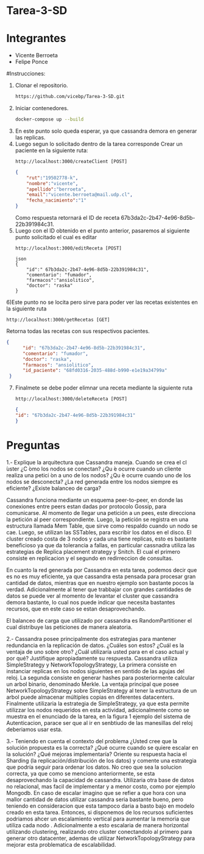# Tarea-3-SD

# Integrantes
  - Vicente Berroeta
  - Felipe Ponce

#Instrucciones:
1) Clonar el repositorio.
    ```bash
    https://github.com/vicebp/Tarea-3-SD.git
    ```
2) Iniciar contenedores.
    ```bash
    docker-compose up --build
    ```
3) En este punto solo queda esperar, ya que cassandra demora en generar las replicas.
4) Luego segun lo solicitado dentro de la tarea corresponde Crear un paciente en la siguiente ruta:
    ```url
    http://localhost:3000/createClient [POST]
    ```
    ```json
    {
        "rut":"19502778-k",
        "nombre":"vicente",
        "apellido":"berroeta",
        "email":"vicente.berroeta@mail.udp.cl",
        "fecha_nacimiento":"1"
    }
    ```
    Como respuesta retornará el ID de receta 67b3da2c-2b47-4e96-8d5b-22b391984c31.
5) Luego con el ID obtenido en el punto anterior, pasaremos al siguiente punto solicitado el cual es editar   
    ```url
    http://localhost:3000/editReceta [POST]
    ```
    ```
    json
    {
        "id":" 67b3da2c-2b47-4e96-8d5b-22b391984c31",
        "comentario": "fumador",
        "farmacos":"ansiolitico",
        "doctor": "raska"
    }
    ```
6)Este punto no se locita pero sirve para poder ver las recetas existentes en la siguiente ruta
  ```url
  http://localhost:3000/getRecetas [GET]
  ```
  Retorna todas las recetas con sus respectivos pacientes.
  ```json
  {
        "id": "67b3da2c-2b47-4e96-8d5b-22b391984c31",
        "comentario": "fumador",
        "doctor": "raska",
        "farmacos": "ansiolitico",
        "id_paciente": "68fd0316-2035-488d-b990-e1e19a34799a"
   }
   ```
7) Finalmete se debe poder elimnar una receta mediante la siguiente ruta
    ```url
    http://localhost:3000/deleteReceta [POST]
    ```
    ```json
    {
    "id": "67b3da2c-2b47-4e96-8d5b-22b391984c31"
    }
    ```
# Preguntas
1.- Explique la arquitectura que Cassandra maneja. Cuando se crea el cl ́uster ¿C ́omo los nodos se conectan? ¿Qu ́e
        ocurre cuando un cliente realiza una petici ́on a uno de los nodos? ¿Qu ́e ocurre cuando uno de los nodos se desconecta?
        ¿La red generada entre los nodos siempre es eficiente? ¿Existe balanceo de carga?
        
Cassandra funciona mediante un esquema peer-to-peer, en donde las conexiones entre peers estan dadas por protocolo Gossip, para comunicarse.
Al momento de llegar una petición a un pees, este direcciona la petición al peer correspondiente. Luego, la petición se registra en una estructura llamada Mem Table, que sirve como respaldo cuando un nodo se cae. Luego, se utilizan las SSTables, para escribir los datos en el disco. 
El cluster creado costa de 3 nodos y cada una tiene replicas, esto es bastante beneficioso ya que da tolerancia a fallas, en particular cassnadra utiliza las estrategias de Replica placement strategy y Snitch. El cual el primero consiste en replicacion y el segundo en redirreccion de consultas.

En cuanto la red generada por Cassandra en esta tarea, podemos decir que es no es muy eficiente, ya que cassandra esta pensada para procesar gran cantidad de datos, mientras que en nuestro ejemplo son bastante pocos la verdad. Adicionalmente al tener que trabbajar con grandes cantidades de datos se puede ver al momento de levantar el cluster que cassandra demora bastante, lo cual nos puede indicar que necesita bastantes recursos, que en este caso se estan desaprovechando.

El balanceo de carga que utilizado por cassandra es RandomPartitioner el cual distribuye las peticiones de manera aleatoria.

2.- Cassandra posee principalmente dos estrategias para mantener redundancia en la replicación de datos. ¿Cuáles son estos? ¿Cuál es la ventaja de uno sobre otro?             ¿Cuál utilizaría usted para en el caso actual y por qué? Justifique apropiadamente su respuesta.
Cassandra utiliza SimpleStrategy y NetworkTopologyStrategy,  La primera consiste en instanciar replicas en los nodos siguientes en sentido de las agujas del reloj.
La segunda consiste en generar hashes para posteriormente calcular un arbol binario, denominado Merkle.
La ventaja principal que posee NetworkTopologyStrategy sobre SimpleStrategy al tener la estructura de un arbol puede almacenar múltiples copias en diferentes datacenters.
Finalmente utilizaria la estrategia de SimpleStrategy, ya que esta permite utilizzar los nodos requeridos en esta actividad, adicionalmente como se muestra en el enunciado de la tarea, en la figura 1 ejemplo del sistema de Autenticacion, parace ser que al ir en senbtiudo de las manesillas del reloj deberiamos usar esta.

3.- Teniendo en cuenta el contexto del problema ¿Usted cree que la solución propuesta es la correcta? ¿Qué ocurre cuando se quiere escalar en la solución? ¿Qué                mejoras implementaría? Oriente su respuesta hacia el Sharding (la replicación/distribución de los datos) y comente una estrategia que podría seguir para          ordenar    los  datos.
No creo que sea la solucion correcta, ya que como se menciono anteriormente, se esta desaprovechando la capacidad de cassandra. Utilizaria otra base de datos no relacional, mas facil de implementar y a menor costo, como por ejemplo Mongodb. En caso de escalar imagino que se refier a que hora con una mallor cantidad de datos utilizar cassandra seria bastante bueno, pero teniendo en consideracion que esta tampoco daria a basto bajo en modelo creado en esta tarea. Entonces, si disponemos de los recursos suficientes podriamos ahcer un escalamiento vertical para aumentar la memoria que utiliza cada nodo . Adicionalmente a esto escalaria de manera horizontal utilizando clustering, realizando otro cluster conectandolo al primero para generar otro datacenter, ademas de utilizar NetworkTopologyStrategy para mejorar esta problematica de escalabilidad.
 
